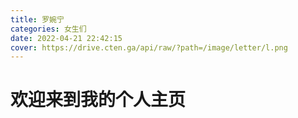```yaml
---
title: 罗婉宁
categories: 女生们
date: 2022-04-21 22:42:15
cover: https://drive.cten.ga/api/raw/?path=/image/letter/l.png
---
```

# 欢迎来到我的个人主页